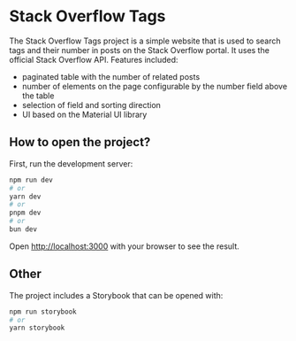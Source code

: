 # Stack Overflow Tags

The Stack Overflow Tags project is a simple website that is used to search tags and their number in posts on the Stack Overflow portal. It uses the official Stack Overflow API. Features included:

-   paginated table with the number of related posts
-   number of elements on the page configurable by the number field above the table
-   selection of field and sorting direction
-   UI based on the Material UI library

## How to open the project?

First, run the development server:

```bash
npm run dev
# or
yarn dev
# or
pnpm dev
# or
bun dev
```

Open [http://localhost:3000](http://localhost:3000) with your browser to see the result.

## Other

The project includes a Storybook that can be opened with:

```bash
npm run storybook
# or
yarn storybook
```
